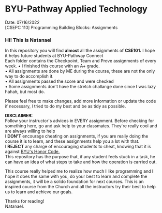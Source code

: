 # BYU-Pathway Applied Technology<br>
Date: 07/16/2022<br>
[CSEPC 110] Programming Building Blocks: Assignments

<h3>Hi! This is Natanael</h3>

In this repository you will find <strong>almost</strong> all the assignments of <strong>CSE101.</strong> I hope it helps future students at BYU-Pathway Connect<br>
Each folder contains the Checkpoint, Team and Prove assignments of every week.
• I finished this course with an A+ grade.<br>
• All assignments are done by ME during the course, these are not the only way to do accomplish it.<br> 
• All assignments passed the score and were checked<br>
• Some assignments don't have the stretch challange done since I was lazy hahah, but most do.<br>

Please feel free to make changes, add more information or update the code if necessary, I tried to do my best and be as tidy as possible.<br>

<strong>DISCLAIMER:</strong><br>
Follow your instructor's advices in EVERY assignment. Before checking for something here, go and ask help to your classmates. They're really cool and are always willing to help<br> 
I <strong>DON'T</strong> encourage cheating on assignments, if you are really doing the course it is to learn, and these assignments help you a lot with that.<br>
I <strong>REJECT</strong> any charge of encouraging students to cheat, knowing that it is against <a href="https://dfkpq46c1l9o7.cloudfront.net/pdfs/148e250c14f5be811f0c42353b9d46dc.pdf">BYU's Honor Code.</a><br>
This repository has the purpose that, if any student feels stuck in a task, he can have an idea of what steps to take and how the operation is carried out.<br>

This course really helped me to realize how much I like programming and I hope it does the same with you, do your best to learn and complete the assignments, it will be a solido foundation for next courses.
This is an inspired course from the Church and all the instructors try their best to help us to learn and achieve our goals.

Thanks for reading!<br>
Natanael.
